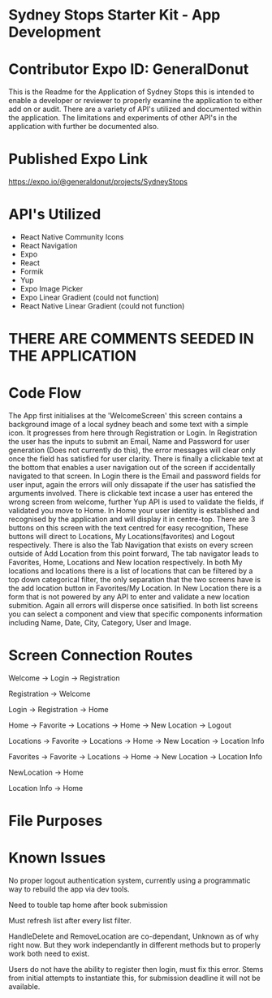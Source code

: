 # Sydney Stops Starter Kit - App Development #

# Contributor Expo ID: GeneralDonut #

This is the Readme for the Application of Sydney Stops this is intended to enable a developer or reviewer to properly examine the application to either add on or audit. There are a variety of API's utilized and documented within the application. The limitations and experiments of other API's in the application with further be documented also.

# Published Expo Link #

https://expo.io/@generaldonut/projects/SydneyStops

# API's Utilized #
* React Native Community Icons
* React Navigation
* Expo
* React
* Formik
* Yup
* Expo Image Picker
* Expo Linear Gradient (could not function)
* React Native Linear Gradient (could not function)

# THERE ARE COMMENTS SEEDED IN THE APPLICATION #

# Code Flow #

The App first initialises at the 'WelcomeScreen' this screen contains a background image of a local sydney beach and some text with a simple icon. It progresses from here through Registration or Login. In Registration the user has the inputs to submit an Email, Name and Password for user generation (Does not currently do this), the error messages will clear only once the field has satisfied for user clarity. There is finally a clickable text at the bottom that enables a user navigation out of the screen if accidentally navigated to that screen. In Login there is the Email and password fields for user input, again the errors will only dissapate if the user has satisfied the arguments involved. There is clickable text incase a user has entered the wrong screen from welcome, further Yup API is used to validate the fields, if validated you move to Home. In Home your user identity is established and recognised by the application and will display it in centre-top. There are 3 buttons on this screen with the text centred for easy recognition, These buttons will direct to Locations, My Locations(favorites) and Logout respectively. There is also the Tab Navigation that exists on every screen outside of Add Location from this point forward, The tab navigator leads to Favorites, Home, Locations and New location respectively. In both My locations and locations there is a list of locations that can be filtered by a top down categorical filter, the only separation that the two screens have is the add location button in Favorites/My Location. In New Location there is a form that is not powered by any API to enter and validate a new location submition. Again all errors will disperse once satisified. In both list screens you can select a component and view that specific components information including Name, Date, City, Category, User and Image.

# Screen Connection Routes #

Welcome -> Login
        -> Registration

Registration -> Welcome

Login -> Registration
      -> Home

Home -> Favorite
     -> Locations
     -> Home
     -> New Location
     -> Logout

Locations -> Favorite
          -> Locations
          -> Home
          -> New Location
          -> Location Info

Favorites -> Favorite
          -> Locations
          -> Home
          -> New Location
          -> Location Info

NewLocation -> Home

Location Info -> Home

# File Purposes #

# Known Issues #

No proper logout authentication system, currently using a programmatic way to rebuild the app via dev tools.

Need to touble tap home after book submission

Must refresh list after every list filter.

HandleDelete and RemoveLocation are co-dependant, Unknown as of why right now. But they work independantly in different methods but to properly work both need to exist.

Users do not have the ability to register then login, must fix this error. Stems from initial attempts to instantiate this, for submission deadline it will not be available.
